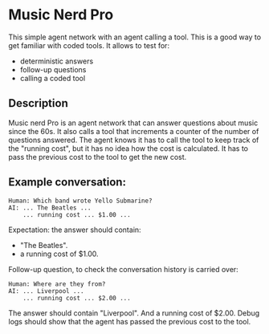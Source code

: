# Music Nerd Pro

This simple agent network with an agent calling a tool.
This is a good way to get familiar with coded tools.
It allows to test for:
- deterministic answers
- follow-up questions
- calling a coded tool

## Description

Music nerd Pro is an agent network that can answer questions about music since the 60s.
It also calls a tool that increments a counter of the number of questions answered.
The agent knows it has to call the tool to keep track of the "running cost", but it
has no idea how the cost is calculated. It has to pass the previous cost to the tool
to get the new cost.

## Example conversation:

```
Human: Which band wrote Yello Submarine?
AI: ... The Beatles ...
    ... running cost ... $1.00 ...
```
Expectation: the answer should contain:
- "The Beatles".
- a running cost of $1.00.

Follow-up question, to check the conversation history is carried over:
```
Human: Where are they from?
AI: ... Liverpool ...
    ... running cost ... $2.00 ...
```
The answer should contain "Liverpool".
And a running cost of $2.00.
Debug logs should show that the agent has passed the previous cost to the tool.
